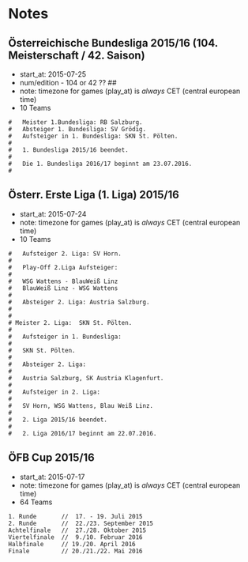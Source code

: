 # Notes

## Österreichische Bundesliga 2015/16  (104. Meisterschaft / 42. Saison)

- start_at: 2015-07-25
- num/edition - 104 or 42 ??  ##
- note: timezone for games (play_at) is *always* CET (central european time)
- 10 Teams

```
#   Meister 1.Bundesliga: RB Salzburg.
#   Absteiger 1. Bundesliga: SV Grödig.
#   Aufsteiger in 1. Bundesliga: SKN St. Pölten.
#
#   1. Bundesliga 2015/16 beendet.
#
#   Die 1. Bundesliga 2016/17 beginnt am 23.07.2016.
#
```


## Österr. Erste Liga (1. Liga) 2015/16

- start_at: 2015-07-24
- note: timezone for games (play_at) is *always* CET (central european time)
- 10 Teams

```
#   Aufsteiger 2. Liga: SV Horn.
#
#   Play-Off 2.Liga Aufsteiger:
#
#   WSG Wattens - BlauWeiß Linz
#   BlauWeiß Linz - WSG Wattens
#
#   Absteiger 2. Liga: Austria Salzburg.
#
#
# Meister 2. Liga:  SKN St. Pölten.
#
#   Aufsteiger in 1. Bundesliga:
#
#   SKN St. Pölten.
#
#   Absteiger 2. Liga:
#
#   Austria Salzburg, SK Austria Klagenfurt.
#
#   Aufsteiger in 2. Liga:
#
#   SV Horn, WSG Wattens, Blau Weiß Linz.
#
#   2. Liga 2015/16 beendet.
#
#   2. Liga 2016/17 beginnt am 22.07.2016.
```

## ÖFB Cup 2015/16

- start_at: 2015-07-17
- note: timezone for games (play_at) is *always* CET (central european time)
- 64 Teams


```
1. Runde       //  17. - 19. Juli 2015
2. Runde       //  22./23. September 2015
Achtelfinale   //  27./28. Oktober 2015
Viertelfinale  //  9./10. Februar 2016
Halbfinale     // 19./20. April 2016
Finale         // 20./21./22. Mai 2016
```
